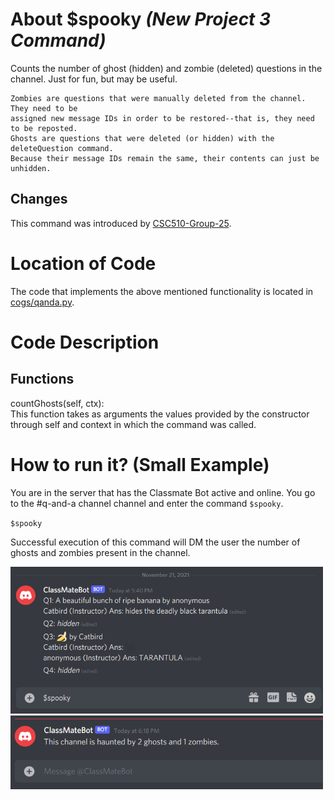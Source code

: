 # About $spooky _(New Project 3 Command)_

Counts the number of ghost (hidden) and zombie (deleted) questions in the channel. Just for fun, but may be useful.

```
Zombies are questions that were manually deleted from the channel. They need to be
assigned new message IDs in order to be restored--that is, they need to be reposted.
Ghosts are questions that were deleted (or hidden) with the deleteQuestion command.
Because their message IDs remain the same, their contents can just be unhidden.
```

## Changes

This command was introduced by [CSC510-Group-25](https://github.com/CSC510-Group-25/ClassMateBot/).

# Location of Code
The code that implements the above mentioned functionality is located in [cogs/qanda.py](https://github.com/CSC510-Group-25/ClassMateBot/blob/main/cogs/qanda.py).

# Code Description
## Functions
countGhosts(self, ctx): <br>
This function takes as arguments the values provided by the constructor through self and context in which the command was called.

# How to run it? (Small Example)
You are in the server that has the Classmate Bot active and online. You go to
the #q-and-a channel channel and enter the command `$spooky`.

`$spooky`

Successful execution of this command will DM the user the number of ghosts and zombies present in the channel.


<img src="https://github.com/CSC510-Group-25/ClassMateBot/blob/group25-command-docs/data/proj3media/spooky/spooky1.png?raw=true" width="500">

<img src="https://github.com/CSC510-Group-25/ClassMateBot/blob/group25-command-docs/data/proj3media/spooky/spooky2.png?raw=true" width="500">